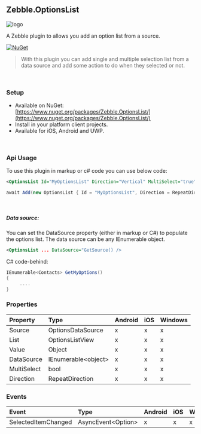 ﻿[logo]: https://raw.githubusercontent.com/Geeksltd/Zebble.OptionsList/master/icon.png "Zebble.OptionsList"


## Zebble.OptionsList

![logo]

A Zebble plugin to allows you add an option list from a source.


[![NuGet](https://img.shields.io/nuget/v/Zebble.OptionsList.svg?label=NuGet)](https://www.nuget.org/packages/Zebble.OptionsList/)

> With this plugin you can add single and multiple selection list from a data source and add some action to do when they selected or not.

<br>


### Setup
* Available on NuGet: [https://www.nuget.org/packages/Zebble.OptionsList/](https://www.nuget.org/packages/Zebble.OptionsList/)
* Install in your platform client projects.
* Available for iOS, Android and UWP.
<br>


### Api Usage

To use this plugin in markup or c# code you can use below code:
```xml
<OptionsList Id="MyOptionsList" Direction="Vertical" MultiSelect="true" />
```
```csharp
await Add(new OptionsList { Id = "MyOptionsList", Direction = RepeatDirection.Vertical, MultiSelect = true });
```
<br>

##### Data source:
You can set the DataSource property (either in markup or C#) to populate the options list. The data source can be any IEnumerable object. 
```xml
<OptionsList ... DataSource="GetSource() />
```
C# code-behind:
```csharp
IEnumerable<Contacts> GetMyOptions()
{
     ....
}
```
### Properties
| Property     | Type         | Android | iOS | Windows |
| :----------- | :----------- | :------ | :-- | :------ |
| Source           | OptionsDataSource           | x       | x   | x       |
| List   | OptionsListView  | x | x | x |
| Value   | Object | x | x | x |
| DataSource   | IEnumerable<object&gt; | x | x | x |
| MultiSelect   | bool  | x | x | x |
| Direction   | RepeatDirection | x | x | x |

### Events
| Event             | Type                                          | Android | iOS | Windows |
| :-----------      | :-----------                                  | :------ | :-- | :------ |
| SelectedItemChanged              | AsyncEvent<Option&gt;    | x       | x   | x       |
